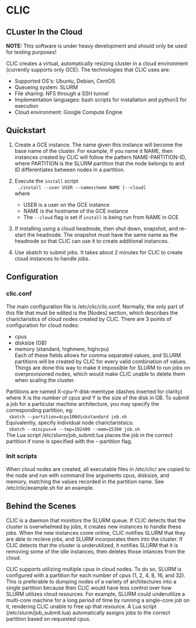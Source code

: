 # CLIC
## CLuster In the Cloud

__NOTE:__ This software is under heavy development and should only be used for testing purposes!

CLIC creates a virtual, automatically resizing cluster in a cloud environment (currently supports only GCE). The technologies that CLIC uses are:
  * Supported OS's: Ubuntu, Debian, CentOS
  * Queueing system: SLURM
  * File sharing: NFS through a SSH tunnel
  * Implementation languages: bash scripts for installation and python3 for execution
  * Cloud environment: Google Compute Engine

## Quickstart

1. Create a GCE instance. The name given this instance will become the base name of the cluster. For example, if you name it NAME, then instances created by CLIC will follow the pattern NAME-PARTITION-ID, where PARTITION is the SLURM partition that the node belongs to and ID differentiates between nodes in a partition.

2. Execute the `install` script  
&nbsp;&nbsp;`./install --user USER --namescheme NAME [--cloud]`  
where
    * USER is a user on the GCE instance
    * NAME is the hostname of the GCE instance
    * The `--cloud` flag is set if `install` is being run from NAME in GCE

3. If installing using a cloud headnode, then shut down, snapshot, and re-start the headnode. The snapshot must have the same name as the headnode so that CLIC can use it to create additional instances.

4. Use sbatch to submit jobs. It takes about 2 minutes for CLIC to create cloud instances to handle jobs.

## Configuration
### clic.conf

The main configuration file is /etc/clic/clic.conf. Normally, the only part of this file that must be edited is the [Nodes] section, which describes the charictaristics of cloud nodes created by CLIC. There are 3 points of configuration for cloud nodes:
  * cpus
  * disksize (GB)
  * memory (standard, highmem, highcpu)  
Each of these fields allows for comma separated values, and SLURM partitions will be created by CLIC for every valid combination of values. Things are done this way to make it impossible for SLURM to run jobs on overprovisioned nodes, which would make CLIC unable to delete them when scaling the cluster.

Partitions are named X-cpu-Y-disk-memtype (dashes inserted for clarity) where X is the number of cpus and Y is the size of the disk in GB. To submit a job for a particular machine architecture, you may specify the corresponding partition, eg:  
&nbsp;&nbsp;`sbatch --partition=4cpu100diskstandard job.sh`  
Equivalently, specify individual node charictaristsics:  
&nbsp;&nbsp;`sbatch --mincpus=4 --tmp=102400 --mem=15360 job.sh`  
The Lua script /etc/slurm/job\_submit.lua places the job in the correct partition if none is specified with the --partition flag.

### Init scripts

When cloud nodes are created, all executable files in /etc/clic/ are copied to the node and run with command line arguments cpus, disksize, and memory, matching the values recorded in the partition name. See /etc/clic/example.sh for an example.

## Behind the Scenes

CLIC is a daemon that monitors the SLURM queue. If CLIC detects that the cluster is overwhelmed by jobs, it creates new instances to handle these jobs. When the new instances come online, CLIC notifies SLURM that they are able to recieve jobs, and SLURM incorporates them into the cluster. If CLIC detects that the cluster is underutilized, it notifies SLURM that it is removing some of the idle instances, then deletes those intances from the cloud.

CLIC supports utilizing multiple cpus in cloud nodes. To do so, SLURM is configured with a partition for each number of cpus (1, 2, 4, 8, 16, and 32). This is preferable to dumping nodes of a variety of architectures into a single partition because then CLIC would have less control over how SLURM utilizes cloud resources. For example, SLURM could underutilize a multi-core machine for a long period of time by running a single-core job on it, rendering CLIC unable to free up that resource. A Lua script (/etc/slurm/job\_submit.lua) automatically assigns jobs to the correct partition based on requested cpus.
